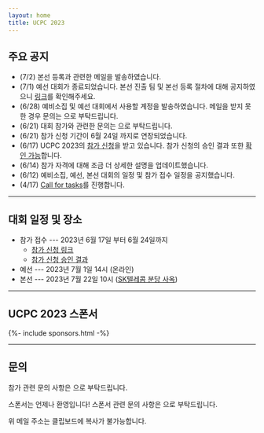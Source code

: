 ```yaml
---
layout: home
title: UCPC 2023
---
```


## 주요 공지

- (7/2) 본선 등록과 관련한 메일을 발송하였습니다.
- (7/1) 예선 대회가 종료되었습니다. 본선 진출 팀 및 본선 등록 절차에 대해 공지하였으니 [링크](https://www.acmicpc.net/board/view/120816)를 확인해주세요.
- (6/28) 예비소집 및 예선 대회에서 사용할 계정을 발송하였습니다. 메일을 받지 못한 경우 문의는 <a href="#" class="mail-address" data-name="contact" data-domain="ucpc" data-tld="me" onclick="window.location.href = 'mailto:' + this.dataset.name + '@' + this.dataset.domain + '.' + this.dataset.tld"></a> 으로 부탁드립니다.
- (6/21) 대회 참가와 관련한 문의는 <a href="#" class="mail-address" data-name="contact" data-domain="ucpc" data-tld="me" onclick="window.location.href = 'mailto:' + this.dataset.name + '@' + this.dataset.domain + '.' + this.dataset.tld"></a> 으로 부탁드립니다.
- (6/21) 참가 신청 기간이 6월 24일 까지로 연장되었습니다.
- (6/17) UCPC 2023의 [참가 신청](https://forms.gle/aQzqEMes1tZACEfGA)을 받고 있습니다. 참가 신청의 승인 결과 또한 [확인 가능](https://docs.google.com/spreadsheets/d/1kDzo9vjREBC_D6UpWP79nti1HF9JlcmaGx95bbfq5Gs/edit?usp=sharing)합니다.
- (6/14) 참가 자격에 대해 조금 더 상세한 설명을 업데이트했습니다.
- (6/12) 예비소집, 예선, 본선 대회의 일정 및 참가 접수 일정을 공지했습니다.
- (4/17) [Call for tasks](/tasks)를 진행합니다.

---

## 대회 일정 및 장소

 * 참가 접수 --- 2023년 6월 17일 부터 6월 24일까지
   * [참가 신청 링크](https://forms.gle/aQzqEMes1tZACEfGA)
   * [참가 신청 승인 결과](https://docs.google.com/spreadsheets/d/1kDzo9vjREBC_D6UpWP79nti1HF9JlcmaGx95bbfq5Gs/edit?usp=sharing)
 * 예선 --- 2023년 7월 1일 14시 (온라인)
 * 본선 --- 2023년 7월 22일 10시 ([SK텔레콤 분당 사옥](https://naver.me/Fn2Ms0aF))

---

## UCPC 2023 스폰서

<div class="sponsors-grid">
  {%- include sponsors.html -%}
</div>

---

## 문의

참가 관련 문의 사항은 <a href="#" class="mail-address" data-name="contact" data-domain="ucpc" data-tld="me" onclick="window.location.href = 'mailto:' + this.dataset.name + '@' + this.dataset.domain + '.' + this.dataset.tld"></a>으로 부탁드립니다.

스폰서는 언제나 환영입니다! 스폰서 관련 문의 사항은 <a href="#" class="mail-address" data-name="sponsor" data-domain="ucpc" data-tld="me" onclick="window.location.href = 'mailto:' + this.dataset.name + '@' + this.dataset.domain + '.' + this.dataset.tld"></a>으로 부탁드립니다.

위 메일 주소는 클립보드에 복사가 불가능합니다.
